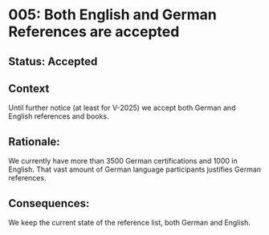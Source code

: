 # 005: Both English and German References are accepted

## Status: Accepted

## Context 
Until further notice (at least for V-2025) we accept both German and English references and books.

## Rationale:

We currently have more than 3500 German certifications and 1000 in English. 
That vast amount of German language participants justifies German references.
 
## Consequences:

We keep the current state of the reference list, both German and English.

 